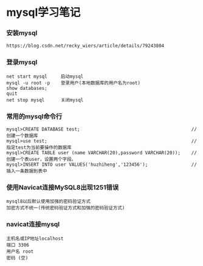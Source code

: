 ﻿# mysql学习笔记

### 安装mysql
	https://blog.csdn.net/recky_wiers/article/details/79243804

### 登录mysql
	net start mysql  	启动mysql
	mysql -u root -p  	登录用户(本地数据库的用户名为root)
	show databases;
	quit
	net stop mysql		关闭mysql

### 常用的mysql命令行	
	mysql>CREATE DATABASE test;   										//创建一个数据库
	mysql>use test;  													//指定test为当前要操作的数据库
	mysql>CREATE TABLE user (name VARCHAR(20),password VARCHAR(20));   	//创建一个表user，设置两个字段。
	mysql>INSERT INTO user VALUES('huzhiheng','123456'); 				//插入一条数据到表中


### 使用Navicat连接MySQL8出现1251错误
	mysql8以后默认使用加强的密码验证方式
	加密方式不统一(传统密码验证方式和加强的密码验证方式)

### navicat连接mysql
	主机名或IP地址localhost
	端口 3306
	用户名 root
	密码 (空)

